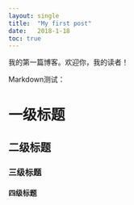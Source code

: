 ```yaml
---
layout: single
title:  "My first post"
date:   2018-1-18
toc: true
---
```


我的第一篇博客。欢迎你，我的读者！

Markdown测试：
# 一级标题
## 二级标题
###  三级标题
#### 四级标题